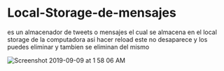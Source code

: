 # Local-Storage-de-mensajes

es un almacenador de tweets o mensajes el cual se almacena en el local storage de la computadora asi hacer reload este no desaparece y los puedes eliminar y tambien se eliminan del mismo 

![Screenshot 2019-09-09 at 1 58 06 AM](https://user-images.githubusercontent.com/46875264/64509435-4de80980-d2a5-11e9-814f-95328a0ac176.png)
